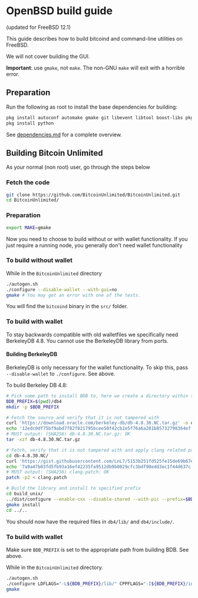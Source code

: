 # OpenBSD build guide
(updated for FreeBSD 12.1)

This guide describes how to build bitcoind and command-line utilities on FreeBSD.

We will not cover building the GUI.

**Important**: use `gmake`, not `make`. The non-GNU `make` will exit with a horrible error.

## Preparation

Run the following as root to install the base dependencies for building:

```bash
pkg install autoconf automake gmake git libevent libtool boost-libs pkgconf openssl
pkg install python
```

See [dependencies.md](dependencies.md) for a complete overview.


## Building Bitcoin Unlimited

As your normal (non root) user, go through the steps below

### Fetch the code

```bash
git clone https://github.com/BitcoinUnlimited/BitcoinUnlimited.git
cd BitcoinUnlimited/
```

### Preparation

```bash
export MAKE=gmake
```

Now you need to choose to build without or with wallet functionality. If you just require a running node, you generally don't need wallet functionality

### To build without wallet

While in the `BitcoinUnlimited` directory

```bash
./autogen.sh
./configure --disable-wallet --with-gui=no
gmake # You may get an error with one of the tests.
```

You will find the `bitcoind` binary in the `src/` folder.


### To build with wallet

To stay backwards compatible with old walletfiles we specifically need BerkeleyDB 4.8.
You cannot use the BerkeleyDB library from ports.


#### Building BerkeleyDB

BerkeleyDB is only necessary for the wallet functionality. To skip this, pass `--disable-wallet` to `./configure`. See above.

To build Berkeley DB 4.8:

```bash
# Pick some path to install BDB to, here we create a directory within the bitcoin directory
BDB_PREFIX=$(pwd)/db4
mkdir -p $BDB_PREFIX

# Fetch the source and verify that it is not tampered with
curl 'https://download.oracle.com/berkeley-db/db-4.8.30.NC.tar.gz' -o db-4.8.30.NC.tar.gz
echo '12edc0df75bf9abd7f82f821795bcee50f42cb2e5f76a6a281b85732798364ef  db-4.8.30.NC.tar.gz' | sha256 -c
# MUST output: (SHA256) db-4.8.30.NC.tar.gz: OK
tar -xzf db-4.8.30.NC.tar.gz

# Fetch, verify that it is not tampered with and apply clang related patch
cd db-4.8.30.NC/
curl 'https://gist.githubusercontent.com/LnL7/5153b251fd525fe15de69b67e63a6075/raw/7778e9364679093a32dec2908656738e16b6bdcb/clang.patch' -o clang.patch
echo '7a9a47b03fd5fb93a16ef42235fa9512db9b0829cfc3bdf90edd3ec1f44d637c  clang.patch' | sha256 -c
# MUST output: (SHA256) clang.patch: OK
patch -p2 < clang.patch

# Build the library and install to specified prefix
cd build_unix/
../dist/configure --enable-cxx --disable-shared --with-pic --prefix=$BDB_PREFIX
gmake install
cd ../..
```

You should now have the required files in `db4/lib/` and `db4/include/`.

### To build with wallet

Make sure `BDB_PREFIX` is set to the appropriate path from building BDB. See above.

While in the `BitcoinUnlimited` directory.

```bash
./autogen.sh
./configure LDFLAGS="-L${BDB_PREFIX}/lib/" CPPFLAGS="-I${BDB_PREFIX}/include/" --with-gui=no
gmake
```

